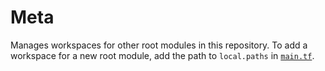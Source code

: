 # Meta

Manages workspaces for other root modules in this repository. To add a workspace
for a new root module, add the path to `local.paths` in [`main.tf`](./main.tf).
